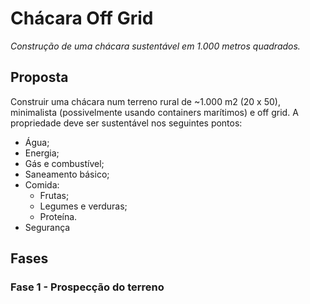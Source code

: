 # Chácara Off Grid

*Construção de uma chácara sustentável em 1.000 metros quadrados.*


## Proposta

Construir uma chácara num terreno rural de ~1.000 m2 (20 x 50), minimalista (possivelmente usando containers marítimos) e off grid. A propriedade deve ser sustentável nos seguintes pontos:

- Água;
- Energia;
- Gás e combustível;
- Saneamento básico;
- Comida:
    - Frutas;
    - Legumes e verduras;
    - Proteína.
- Segurança


## Fases

### Fase 1 - Prospecção do terreno
